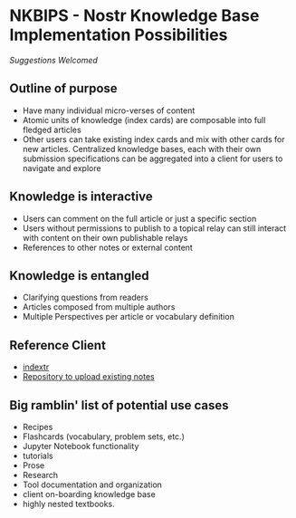 # NKBIPS - Nostr Knowledge Base Implementation Possibilities

*Suggestions Welcomed*
## Outline of purpose
- Have many individual micro-verses of content
- Atomic units of knowledge (index cards) are composable into full fledged articles
- Other users can take existing index cards and mix with other cards for new articles. Centralized knowledge bases, each with their own submission specifications can be aggregated into a client for users to navigate and explore

## Knowledge is interactive
- Users can comment on the full article or just a specific section
- Users without permissions to publish to a topical relay can still interact with content on their own publishable relays
- References to other notes or external content

## Knowledge is entangled
- Clarifying questions from readers
- Articles composed from multiple authors
- Multiple Perspectives per article or vocabulary definition

## Reference Client
- [indextr](https://github.com/limina1/indextr-client/blob/main/README.md)
- [Repository to upload existing notes](https://github.com/limina1/upload_files/tree/main)

## Big ramblin' list of potential use cases
- Recipes
- Flashcards (vocabulary, problem sets, etc.)
- Jupyter Notebook functionality
- tutorials
- Prose
- Research
- Tool documentation and organization 
- client on-boarding knowledge base
- highly nested textbooks.

